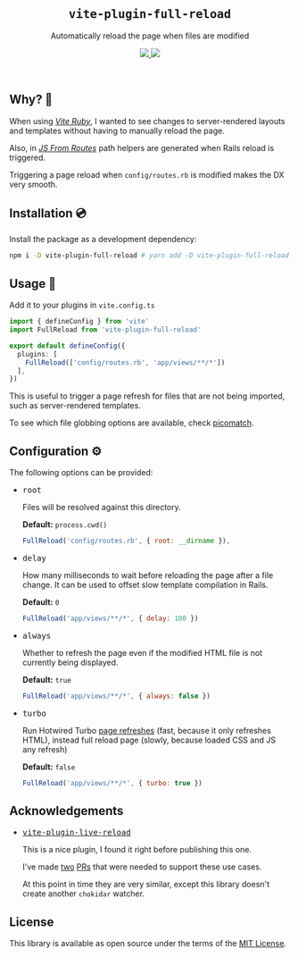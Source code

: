 <h2 align='center'><samp>vite-plugin-full-reload</samp></h2>

<p align='center'>Automatically reload the page when files are modified</p>

<p align='center'>
  <a href='https://www.npmjs.com/package/vite-plugin-full-reload'>
    <img src='https://img.shields.io/npm/v/vite-plugin-full-reload?color=222&style=flat-square'>
  </a>
  <a href='https://github.com/ElMassimo/vite-plugin-full-reload/blob/main/LICENSE.txt'>
    <img src='https://img.shields.io/badge/license-MIT-blue.svg'>
  </a>
</p>

<br>

[vite-plugin-full-reload]: https://github.com/ElMassimo/vite-plugin-full-reload
[vite-plugin-live-reload]: https://github.com/arnoson/vite-plugin-live-reload
[Vite Ruby]: https://github.com/ElMassimo/vite_ruby
[JS From Routes]: https://github.com/ElMassimo/js_from_routes
[picomatch]: https://github.com/micromatch/picomatch#globbing-features

## Why? 🤔

When using _[Vite Ruby]_, I wanted to see changes to server-rendered layouts and templates without having to manually reload the page.

Also, in _[JS From Routes]_ path helpers are generated when Rails reload is triggered.

Triggering a page reload when `config/routes.rb` is modified makes the DX very smooth.

## Installation 💿

Install the package as a development dependency:

```bash
npm i -D vite-plugin-full-reload # yarn add -D vite-plugin-full-reload
```

## Usage 🚀

Add it to your plugins in `vite.config.ts`

```ts
import { defineConfig } from 'vite'
import FullReload from 'vite-plugin-full-reload'

export default defineConfig({
  plugins: [
    FullReload(['config/routes.rb', 'app/views/**/*'])
  ],
})
```

This is useful to trigger a page refresh for files that are not being imported, such as server-rendered templates.

To see which file globbing options are available, check [picomatch].

## Configuration ⚙️

The following options can be provided:

- <kbd>root</kbd>
  
  Files will be resolved against this directory.

  __Default:__ `process.cwd()`

  ``` js
  FullReload('config/routes.rb', { root: __dirname }),
  ``` 

- <kbd>delay</kbd>

  How many milliseconds to wait before reloading the page after a file change.
  It can be used to offset slow template compilation in Rails.

  __Default:__ `0`
  
  ```js
  FullReload('app/views/**/*', { delay: 100 })
  ``` 

- <kbd>always</kbd>

  Whether to refresh the page even if the modified HTML file is not currently being displayed.

  __Default:__ `true`
  
  ```js
  FullReload('app/views/**/*', { always: false })
  ``` 

- <kbd>turbo</kbd>

  Run Hotwired Turbo [page refreshes](https://turbo.hotwired.dev/handbook/page_refreshes#broadcasting-page-refreshes) (fast, because it only refreshes HTML), instead full reload page (slowly, because loaded CSS and JS any refresh)

  __Default:__ `false`

  ```js
  FullReload('app/views/**/*', { turbo: true })
  ``` 


## Acknowledgements

- <kbd>[vite-plugin-live-reload]</kbd>

  This is a nice plugin, I found it right before publishing this one.

  I've made [two](https://github.com/arnoson/vite-plugin-live-reload/pull/3) [PRs](https://github.com/arnoson/vite-plugin-live-reload/pull/5) that were needed to support these use cases.

  At this point in time they are very similar, except this library doesn't create another `chokidar` watcher.

## License

This library is available as open source under the terms of the [MIT License](https://opensource.org/licenses/MIT).
